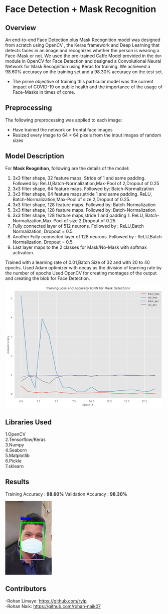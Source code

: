 # Face Detection + Mask Recognition

## Overview

An end-to-end Face Detection plus Mask Recognition model was designed from scratch using OpenCV , the Keras framework and Deep Learning that detects faces in an image and recognizes whether the person is wearing a Face-Mask or not. We used the pre-trained Caffe Model provided in the `dnn` module in OpenCV for Face Detection and designed a Convolutional Neural Network for Mask Recognition using Keras for training. We achieved a 98.60% accuracy on the training set and a 98.30% accuracy on the test set.

* The prime objective of training this particular model was the current impact of COVID-19 on public health and the importance of the usage of Face-Masks in times of come. 

## Preprocessing
The following preprocessing was applied to each image:

- Have trained the network on frontal face images
- Resized every image to 64 × 64 pixels from the input images of random sizes

## Model Description
For **Mask Reognition**, following are the details of the model: 

1. 3x3 filter shape, 32 feature maps. Stride of 1 and same padding. Followed by: ReLU,Batch-Normalization,Max-Pool of 2,Dropout of 0.25
2. 3x3 filter shape, 64 feature maps. Followed by: Batch-Normalization
3. 3x3 filter shape, 64 feature maps,stride 1 and same padding. ReLU, Batch-Normalization,Max-Pool of size 2,Dropout of 0.25.
4. 3x3 filter shape, 128 feature maps. Followed by: Batch-Normalization
5. 3x3 filter shape, 128 feature maps. Followed by: Batch-Normalization
6. 3x3 filter shape, 128 feature maps,stride 1 and padding 1. ReLU, Batch-Normalization,Max-Pool of size 2,Dropout of 0.25.
7. Fully connected layer of 512 neurons. Followed by : ReLU,Batch Normalization, Dropout = 0.5. 
8. Another Fully connected layer of 128 neurons. Followed by : ReLU,Batch Normalization, Dropout = 0.5
9. Last layer maps to the 2 classes for Mask/No-Mask with softmax activation.
  
Trained with a learning rate of 0.01,Batch Size of 32 and with 20 to 40 epochs.
Used Adam optimizer with decay as the division of learning rate by the number of epochs
Used OpenCV for creating montages of the output and creating the blob for Face Detection.

![With 20 epochs](P2.Mask_Recognition/loss_accuracy_tradeoff/val_loss_20epochs.png)

## Libraries Used
1.OpenCV</br>
2.Tensorflow/Keras</br>
3.Numpy</br>
4.Seaborn</br>
5.Matplotlib</br>
6.Pickle</br>
7.sklearn</br>

## Results

Training Accuracy : **98.60%**
Validation Accuracy : **98.30%**

![](P2.Mask_Recognition/final_outputs/correct/output1.png)

## Contributors
-Rohan Limaye: https://github.com/rylp </br>
-Rohan Naik: https://github.com/rohan-naik07 


